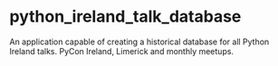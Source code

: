# python_ireland_talk_database
An application capable of creating a historical database for all Python Ireland talks. PyCon Ireland, Limerick and monthly meetups.
